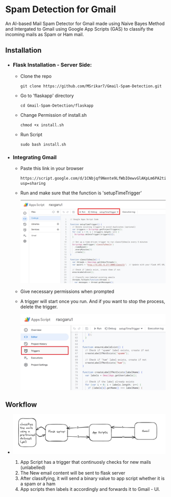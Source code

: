 
# Spam Detection for Gmail

An AI-based Mail Spam Detector for Gmail made using Naive Bayes Method and Intergated to Gmail using Google App Scripts (GAS) to classify the incoming mails as Spam or Ham mail.



## Installation

- ### Flask Installation - Server Side:

    - Clone the repo 
    
        ```
        git clone https://github.com/MSrikar7/Gmail-Spam-Detection.git
        ```
    - Go to 'flaskapp' directory
        ```
        cd Gmail-Spam-Detection/flaskapp 
        ```
    - Change Permission of install.sh
        ```
        chmod +x install.sh
        ```
    - Run Script
        ```
        sudo bash install.sh
        ```
- ### Integrating Gmail

    - Paste this link in your browser 
        ```
        https://script.google.com/d/1CNbjqf9Nente9LfWbIOewvGlAKpLm6PA2tiDBvhlf0Jh8y1jwDKYqeSE/edit?usp=sharing
        ```
    - Run and make sure that the function is 'setupTimeTrigger'

        ![App Screenshot](images/run.jpg)

    - Give necessary permissions when prompted 
    
    - A trigger will start once you run. And if you want to stop the process, delete the trigger.

        ![App Screenshot](images/stop.jpg)  

 


 
## Workflow

- ![App Screenshot](images/workflow1.jpg)

    1. App Script has a trigger that continuosly checks for new mails (unlabelled)
    2. The New email content will be sent to flask server
    3. After classifying, it will send a binary value to app script whether it is a spam or a ham
    4. App scripts then labels it accordingly and forwards it to Gmail - UI.

